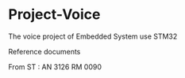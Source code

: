 Project-Voice
=============

The voice project of Embedded System use STM32

Reference documents
  
  From ST :
    AN 3126
    RM 0090
    

